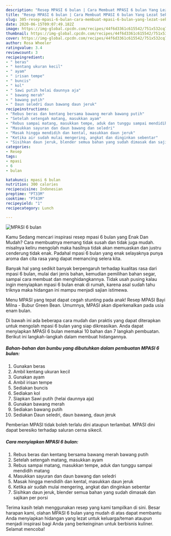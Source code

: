 ```yaml
---
description: "Resep MPASI 6 bulan | Cara Membuat MPASI 6 bulan Yang Lezat Sekali"
title: "Resep MPASI 6 bulan | Cara Membuat MPASI 6 bulan Yang Lezat Sekali"
slug: 305-resep-mpasi-6-bulan-cara-membuat-mpasi-6-bulan-yang-lezat-sekali
date: 2020-06-15T09:07:49.182Z
image: https://img-global.cpcdn.com/recipes/44f6d3361c615542/751x532cq70/mpasi-6-bulan-foto-resep-utama.jpg
thumbnail: https://img-global.cpcdn.com/recipes/44f6d3361c615542/751x532cq70/mpasi-6-bulan-foto-resep-utama.jpg
cover: https://img-global.cpcdn.com/recipes/44f6d3361c615542/751x532cq70/mpasi-6-bulan-foto-resep-utama.jpg
author: Rosa Wheeler
ratingvalue: 3.4
reviewcount: 3
recipeingredient:
- " beras"
- " kentang ukuran kecil"
- " ayam"
- " irisan tempe"
- " buncis"
- " kol"
- " Sawi putih helai daunnya aja"
- " bawang merah"
- " bawang putih"
- " Daun seledri daun bawang daun jeruk"
recipeinstructions:
- "Rebus beras dan kentang bersama bawang merah bawang putih"
- "Setelah setengah matang, masukkan ayam"
- "Rebus sampai matang, masukkan tempe, aduk dan tunggu sampai mendidih matang"
- "Masukkan sayuran dan daun bawang dan seledri"
- "Masak hingga mendidih dan kental, masukkan daun jeruk"
- "Ketika air sudah mulai mengering, angkat dan dinginkan sebentar"
- "Sisihkan daun jeruk, blender semua bahan yang sudah dimasak dan sajikan per porsi"
categories:
- Resep
tags:
- mpasi
- 6
- bulan

katakunci: mpasi 6 bulan 
nutrition: 300 calories
recipecuisine: Indonesian
preptime: "PT33M"
cooktime: "PT43M"
recipeyield: "1"
recipecategory: Lunch

---
```



![MPASI 6 bulan](https://img-global.cpcdn.com/recipes/44f6d3361c615542/751x532cq70/mpasi-6-bulan-foto-resep-utama.jpg)

Kamu Sedang mencari inspirasi resep mpasi 6 bulan yang Enak Dan Mudah? Cara membuatnya memang tidak susah dan tidak juga mudah. misalnya keliru mengolah maka hasilnya tidak akan memuaskan dan justru cenderung tidak enak. Padahal mpasi 6 bulan yang enak selayaknya punya aroma dan cita rasa yang dapat memancing selera kita.

Banyak hal yang sedikit banyak berpengaruh terhadap kualitas rasa dari mpasi 6 bulan, mulai dari jenis bahan, kemudian pemilihan bahan segar, sampai cara membuat dan menghidangkannya. Tidak usah pusing kalau ingin menyiapkan mpasi 6 bulan enak di rumah, karena asal sudah tahu triknya maka hidangan ini mampu menjadi sajian istimewa.

Menu MPASI yang tepat dapat cegah stunting pada anak! Resep MPASI Bayi Milna - Bubur Green Bean. Umumnya, MPASI akan diperkenalkan pada usia enam bulan.


Di bawah ini ada beberapa cara mudah dan praktis yang dapat diterapkan untuk mengolah mpasi 6 bulan yang siap dikreasikan. Anda dapat menyiapkan MPASI 6 bulan memakai 10 bahan dan 7 langkah pembuatan. Berikut ini langkah-langkah dalam membuat hidangannya.

<!--inarticleads1-->

##### Bahan-bahan dan bumbu yang dibutuhkan dalam pembuatan MPASI 6 bulan:

1. Gunakan  beras
1. Ambil  kentang ukuran kecil
1. Gunakan  ayam
1. Ambil  irisan tempe
1. Sediakan  buncis
1. Sediakan  kol
1. Siapkan  Sawi putih (helai daunnya aja)
1. Gunakan  bawang merah
1. Sediakan  bawang putih
1. Sediakan  Daun seledri, daun bawang, daun jeruk


Pemberian MPASI tidak boleh terlalu dini ataupun terlambat. MPASI dini dapat beresiko terhadap saluran cerna sikecil. 

<!--inarticleads2-->

##### Cara menyiapkan MPASI 6 bulan:

1. Rebus beras dan kentang bersama bawang merah bawang putih
1. Setelah setengah matang, masukkan ayam
1. Rebus sampai matang, masukkan tempe, aduk dan tunggu sampai mendidih matang
1. Masukkan sayuran dan daun bawang dan seledri
1. Masak hingga mendidih dan kental, masukkan daun jeruk
1. Ketika air sudah mulai mengering, angkat dan dinginkan sebentar
1. Sisihkan daun jeruk, blender semua bahan yang sudah dimasak dan sajikan per porsi




Terima kasih telah menggunakan resep yang kami tampilkan di sini. Besar harapan kami, olahan MPASI 6 bulan yang mudah di atas dapat membantu Anda menyiapkan hidangan yang lezat untuk keluarga/teman ataupun menjadi inspirasi bagi Anda yang berkeinginan untuk berbisnis kuliner. Selamat mencoba!
